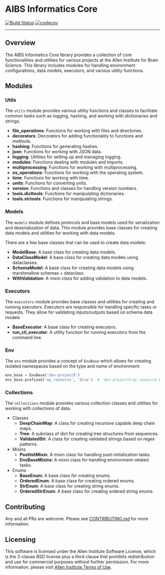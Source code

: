 # AIBS Informatics Core

[![Build Status](https://github.com/AllenInstitute/aibs-informatics-core/actions/workflows/build.yml/badge.svg)](https://github.com/AllenInstitute/aibs-informatics-core/actions/workflows/build.yml)
[![codecov](https://codecov.io/gh/AllenInstitute/aibs-informatics-core/graph/badge.svg?token=X66KBYWELP)](https://codecov.io/gh/AllenInstitute/aibs-informatics-core)

---

## Overview

The AIBS Informatics Core library provides a collection of core functionalities and utilities for various projects at the Allen Institute for Brain Science. This library includes modules for handling environment configurations, data models, executors, and various utility functions.

## Modules

### Utils

The `utils` module provides various utility functions and classes to facilitate common tasks such as logging, hashing, and working with dictionaries and strings.

- **file_operations**: Functions for working with files and directories.
- **decorators**: Decorators for adding functionality to functions and methods.
- **hashing**: Functions for generating hashes.
- **json**: Functions for working with JSON data.
- **logging**: Utilities for setting up and managing logging.
- **modules**: Functions dealing with modules and imports.
- **multiprocessing**: Functions for working with multiprocessing.
- **os_operations**: Functions for working with the operating system.
- **time**: Functions for working with time.
- **units**: Functions for converting units.
- **version**: Functions and classes for handling version numbers.
- **tools.dicttools**: Functions for manipulating dictionaries.
- **tools.strtools**: Functions for manipulating strings.

### Models

The `models` module defines protocols and base models used for serialization and deserialization of data. This module provides base classes for creating data models and utilities for working with data models.

There are a few base classes that can be used to create data models:
- **ModelBase**: A base class for creating data models.
- **DataClassModel**: A base class for creating data models using dataclasses.
- **SchemaModel**: A base class for creating data models using marshmallow schemas + dataclass.
- **WithValidation**: A mixin class for adding validation to data models.


### Executors

The `executors` module provides base classes and utilities for creating and running executors. Executors are responsible for handling specific tasks or requests. They allow for validating inputs/outputs based on schema data models 

- **BaseExecutor**: A base class for creating executors.
- **run_cli_executor**: A utility function for running executors from the command line.

### Env

The `env` module provides a concept of `EnvBase` which allows for creating isolated namespaces based on the type and name of environment:

```python
env_base = EnvBase('dev-projectX')
env_base.prefixed('my_resource', 'blue')  # 'dev-projectX-my_resource-blue'
```


### Collections

The `collections` module provides various collection classes and utilities for working with collections of data.
- Classes
  - **DeepChainMap**: A class for creating recursive capable deep chain maps.
  - **Tree**: A subclass of dict for creating tree structures from sequences.
  - **ValidatedStr**: A class for creating validated strings based on regex patterns.
- Mixins
  - **PostInitMixin**: A mixin class for handling post-initialization tasks.
  - **EnvBaseMixins**: A mixin class for handling environment-related tasks.
- Enums
  - **BaseEnum**: A base class for creating enums.
  - **OrderedEnum**: A base class for creating ordered enums.
  - **StrEnum**: A base class for creating string enums. 
  - **OrderedStrEnum**: A base class for creating ordered string enums.


## Contributing

Any and all PRs are welcome. Please see [CONTRIBUTING.md](CONTRIBUTING.md) for more information.

## Licensing

This software is licensed under the Allen Institute Software License, which is the 2-clause BSD license plus a third clause that prohibits redistribution and use for commercial purposes without further permission. For more information, please visit [Allen Institute Terms of Use](https://alleninstitute.org/terms-of-use/).
